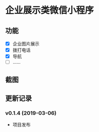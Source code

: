 # 企业展示类微信小程序

## 功能

- [x] 企业图片展示
- [x] 拨打电话
- [x] 导航
- [ ] ……

## 截图

## 更新记录

### v0.1.4 (2019-03-06)

- 项目发布
